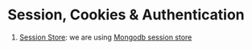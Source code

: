 # Session, Cookies & Authentication

1. [Session Store](https://github.com/expressjs/session): we are using [Mongodb session store](https://www.npmjs.com/package/connect-mongodb-session)

